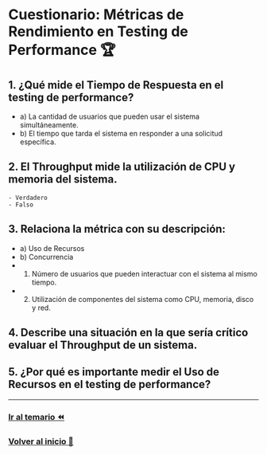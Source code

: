 # Cuestionario: Métricas de Rendimiento en Testing de Performance 🏆

## 1. ¿Qué mide el Tiempo de Respuesta en el testing de performance?
   - a) La cantidad de usuarios que pueden usar el sistema simultáneamente.
   - b) El tiempo que tarda el sistema en responder a una solicitud específica.

## 2. El Throughput mide la utilización de CPU y memoria del sistema.
    - Verdadero
    - Falso

## 3. Relaciona la métrica con su descripción:
   - a) Uso de Recursos
   - b) Concurrencia
   - 1) Número de usuarios que pueden interactuar con el sistema al mismo tiempo.
   - 2) Utilización de componentes del sistema como CPU, memoria, disco y red.

## 4. Describe una situación en la que sería crítico evaluar el Throughput de un sistema.

## 5. ¿Por qué es importante medir el Uso de Recursos en el testing de performance?

---

### [Ir al temario ⏪](../../temario/02.conceptos_basicos/metricas.md)

### [Volver al inicio 🏡 ](../../readme.md)